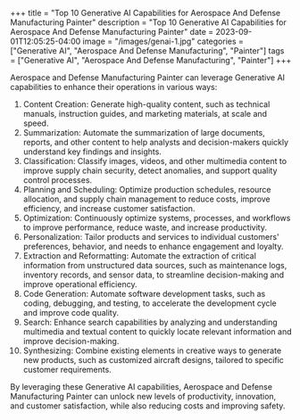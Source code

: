 +++
title = "Top 10 Generative AI Capabilities for Aerospace And Defense Manufacturing Painter"
description = "Top 10 Generative AI Capabilities for Aerospace And Defense Manufacturing Painter"
date = 2023-09-01T12:05:25-04:00
image = "/images/genai-1.jpg"
categories = ["Generative AI", "Aerospace And Defense Manufacturing", "Painter"]
tags = ["Generative AI", "Aerospace And Defense Manufacturing", "Painter"]
+++

Aerospace and Defense Manufacturing Painter can leverage Generative AI capabilities to enhance their operations in various ways:

1. Content Creation: Generate high-quality content, such as technical manuals, instruction guides, and marketing materials, at scale and speed.
2. Summarization: Automate the summarization of large documents, reports, and other content to help analysts and decision-makers quickly understand key findings and insights.
3. Classification: Classify images, videos, and other multimedia content to improve supply chain security, detect anomalies, and support quality control processes.
4. Planning and Scheduling: Optimize production schedules, resource allocation, and supply chain management to reduce costs, improve efficiency, and increase customer satisfaction.
5. Optimization: Continuously optimize systems, processes, and workflows to improve performance, reduce waste, and increase productivity.
6. Personalization: Tailor products and services to individual customers' preferences, behavior, and needs to enhance engagement and loyalty.
7. Extraction and Reformatting: Automate the extraction of critical information from unstructured data sources, such as maintenance logs, inventory records, and sensor data, to streamline decision-making and improve operational efficiency.
8. Code Generation: Automate software development tasks, such as coding, debugging, and testing, to accelerate the development cycle and improve code quality.
9. Search: Enhance search capabilities by analyzing and understanding multimedia and textual content to quickly locate relevant information and improve decision-making.
10. Synthesizing: Combine existing elements in creative ways to generate new products, such as customized aircraft designs, tailored to specific customer requirements.

By leveraging these Generative AI capabilities, Aerospace and Defense Manufacturing Painter can unlock new levels of productivity, innovation, and customer satisfaction, while also reducing costs and improving safety.